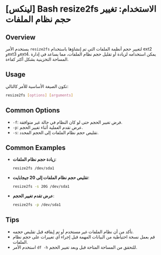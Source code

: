 # [لينكس] Bash resize2fs الاستخدام: تغيير حجم نظام الملفات

## Overview
يستخدم الأمر `resize2fs` لتغيير حجم أنظمة الملفات التي تم إنشاؤها باستخدام ext2 وext3 وext4. يمكن استخدامه لزيادة أو تقليل حجم نظام الملفات، مما يساعد في إدارة المساحة التخزينية بشكل أكثر كفاءة.

## Usage
تكون الصيغة الأساسية للأمر كالتالي:

```bash
resize2fs [options] [arguments]
```

## Common Options
- `-f`: فرض تغيير الحجم حتى لو كان النظام في حالة غير متوافقة.
- `-p`: عرض تقدم العملية أثناء تغيير الحجم.
- `-s`: تقليص حجم نظام الملفات إلى الحجم المحدد.

## Common Examples
- **زيادة حجم نظام الملفات**:
  ```bash
  resize2fs /dev/sda1
  ```

- **تقليص حجم نظام الملفات إلى 20 جيجابايت**:
  ```bash
  resize2fs -s 20G /dev/sda1
  ```

- **عرض تقدم تغيير الحجم**:
  ```bash
  resize2fs -p /dev/sda1
  ```

## Tips
- تأكد من أن نظام الملفات غير مستخدم أو تم إيقافه قبل تقليص حجمه.
- قم بعمل نسخة احتياطية من البيانات المهمة قبل إجراء أي تغييرات على حجم نظام الملفات.
- استخدم الأمر `df -h` للتحقق من المساحة المتاحة قبل وبعد تغيير الحجم.
